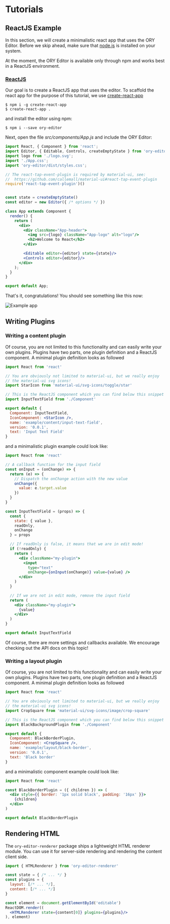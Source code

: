 # Tutorials

## ReactJS Example

In this section, we will create a minimalistic react app that uses the ORY Editor.
Before we skip ahead, make sure that [node.js](https://nodejs.org/en/) is installed on your system.

At the moment, the ORY Editor is available only through npm and works best in a ReactJS environment.

### [ReactJS](https://facebook.github.io/react/)

Our goal is to create a ReactJS app that uses the editor.
To scaffold the react app for the purpose of this tutorial, we use [create-react-app](https://github.com/facebookincubator/create-react-app)

```
$ npm i -g create-react-app
$ create-react-app .
```

and install the editor using npm:

```
$ npm i --save ory-editor
```

Next, open the file *src/components/App.js* and include the ORY Editor:

```jsx
import React, { Component } from 'react';
import Editor, { Editable, Controls, createEmptyState } from 'ory-editor'
import logo from './logo.svg';
import './App.css';
import 'ory-editor/dist/styles.css';

// The react-tap-event-plugin is required by material-ui, see:
//  https://github.com/callemall/material-ui#react-tap-event-plugin
require('react-tap-event-plugin')()


const state = createEmptyState()
const editor = new Editor({ /* options */ })

class App extends Component {
  render() {
    return (
      <div>
        <div className="App-header">
          <img src={logo} className="App-logo" alt="logo"/>
          <h2>Welcome to React</h2>
        </div>

        <Editable editor={editor} state={state}/>
        <Controls editor={editor}/>
      </div>
    );
  }
}

export default App;
```

That's it, congratulations! You should see something like this now:

![Example app](/images/react-example-app.png)

## Writing Plugins

### Writing a content plugin

Of course, you are not limited to this functionality and can easily write
your own plugins. Plugins have two parts, one plugin definition and a
ReactJS component. A minimal plugin definition looks as followed

```jsx
import React from 'react'

// You are obviously not limited to material-ui, but we really enjoy
// the material-ui svg icons!
import StarIcon from 'material-ui/svg-icons/toggle/star'

// This is the ReactJS component which you can find below this snippet
import InputTextField from './Component'

export default {
  Component: InputTextField,
  IconComponent: <StarIcon />,
  name: 'example/content/input-text-field',
  version: '0.0.1',
  text: 'Input Text Field'
}
```

and a minimalistic plugin example could look like:

```jsx
import React from 'react'

// A callback function for the input field
const onInput = (onChange) => {
  return (e) => {
    // Dispatch the onChange action with the new value
    onChange({
      value: e.target.value
    })
  }
}

const InputTextField = (props) => {
  const {
    state: { value },
    readOnly,
    onChange
  } = props

  // If readOnly is false, it means that we are in edit mode!
  if (!readOnly) {
    return (
      <div className="my-plugin">
        <input
          type="text"
          onChange={onInput(onChange)} value={value} />
      </div>
    )
  }

  // If we are not in edit mode, remove the input field
  return (
    <div className="my-plugin">
      {value}
    </div>
  )
}

export default InputTextField
```

Of course, there are more settings and callbacks available. We encourage checking out the API docs on this topic!

### Writing a layout plugin

Of course, you are not limited to this functionality and can easily write
your own plugins. Plugins have two parts, one plugin definition and a
ReactJS component. A minimal plugin definition looks as followed

```jsx
import React from 'react'

// You are obviously not limited to material-ui, but we really enjoy
// the material-ui svg icons!
import CropSquare from 'material-ui/svg-icons/image/crop-square'

// This is the ReactJS component which you can find below this snippet
import BlackBackgroundPlugin from './Component'

export default {
  Component: BlackBorderPlugin,
  IconComponent: <CropSquare />,
  name: 'example/layout/black-border',
  version: '0.0.1',
  text: 'Black border'
}
```

and a minimalistic component example could look like:

```jsx
import React from 'react'

const BlackBorderPlugin = ({ children }) => (
  <div style={{ border: '1px solid black', padding: '16px' }}>
    {children}
  </div>
)

export default BlackBorderPlugin
```

## Rendering HTML

The `ory-editor-renderer` package ships a lightweight HTML renderer module. You can use it for server-side rendering
and rendering the content client side.

```jsx
import { HTMLRenderer } from 'ory-editor-renderer'

const state = { /* ... */ }
const plugins = {
  layout: [/* ... */],
  content: [/* ... */]
}

const element = document.getElementById('editable')
ReactDOM.render((
  <HTMLRenderer state={content[0]} plugins={plugins}/>
), element)
```

